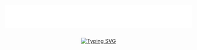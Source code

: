 <h1 align="center">
  <a href="https://github.com/SrivastavaArjit">
    <img src="https://github.com/SrivastavaArjit/SrivastavaArjit/blob/main/name.svg" alt="Arjit Srivastava" /></a>
</h1>

<p align="center">
  <a href="https://git.io/typing-svg"><img src="https://readme-typing-svg.demolab.com?font=Fira+Code&size=19&pause=1000&color=1EF7A5&width=500&lines=Hi%2C+I'm+a+budding+porn+star+prositute+Scholar;Pro+at+2-girls-1-cup+and+Stack+Overflow-ing;Turning+coffee+into+code%2C+one+line+at+a+time" alt="Typing SVG" /></a>
</p>

